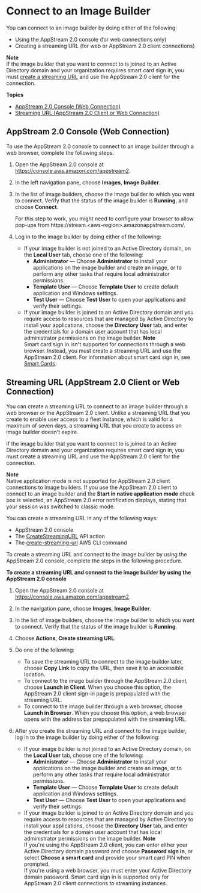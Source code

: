 # Connect to an Image Builder<a name="managing-image-builders-connect"></a>

You can connect to an image builder by doing either of the following: 
+ Using the AppStream 2\.0 console \(for web connections only\)
+ Creating a streaming URL \(for web or AppStream 2\.0 client connections\)

**Note**  
If the image builder that you want to connect to is joined to an Active Directory domain and your organization requires smart card sign in, you must [create a streaming URL](#managing-image-builders-connect-streaming-URL) and use the AppStream 2\.0 client for the connection\.

**Topics**
+ [AppStream 2\.0 Console \(Web Connection\)](#managing-image-builders-connect-console)
+ [Streaming URL \(AppStream 2\.0 Client or Web Connection\)](#managing-image-builders-connect-streaming-URL)

## AppStream 2\.0 Console \(Web Connection\)<a name="managing-image-builders-connect-console"></a>

To use the AppStream 2\.0 console to connect to an image builder through a web browser, complete the following steps\.

1. Open the AppStream 2\.0 console at [https://console\.aws\.amazon\.com/appstream2](https://console.aws.amazon.com/appstream2)\.

1. In the left navigation pane, choose **Images**, **Image Builder**\.

1. In the list of image builders, choose the image builder to which you want to connect\. Verify that the status of the image builder is **Running**, and choose **Connect**\.

   For this step to work, you might need to configure your browser to allow pop\-ups from https://stream\.<aws\-region>\.amazonappstream\.com/\.

1. Log in to the image builder by doing either of the following:
   + If your image builder is not joined to an Active Directory domain, on the **Local User** tab, choose one of the following:
     + **Administrator** — Choose **Administrator** to install your applications on the image builder and create an image, or to perform any other tasks that require local administrator permissions\.
     + **Template User** — Choose **Template User** to create default application and Windows settings\.
     + **Test User** — Choose **Test User** to open your applications and verify their settings\.
   + If your image builder is joined to an Active Directory domain and you require access to resources that are managed by Active Directory to install your applications, choose the **Directory User** tab, and enter the credentials for a domain user account that has local administrator permissions on the image builder\.
**Note**  
Smart card sign in isn't supported for connections through a web browser\. Instead, you must create a streaming URL and use the AppStream 2\.0 client\. For information about smart card sign in, see [Smart Cards](client-system-requirements-feature-support.md#feature-support-USB-devices-qualified-smart-cards)\.

## Streaming URL \(AppStream 2\.0 Client or Web Connection\)<a name="managing-image-builders-connect-streaming-URL"></a>

You can create a streaming URL to connect to an image builder through a web browser or the AppStream 2\.0 client\. Unlike a streaming URL that you create to enable user access to a fleet instance, which is valid for a maximum of seven days, a streaming URL that you create to access an image builder doesn't expire\.

If the image builder that you want to connect to is joined to an Active Directory domain and your organization requires smart card sign in, you must create a streaming URL and use the AppStream 2\.0 client for the connection\.

**Note**  
Native application mode is not supported for AppStream 2\.0 client connections to image builders\. If you use the AppStream 2\.0 client to connect to an image builder and the **Start in native application mode** check box is selected, an AppStream 2\.0 error notification displays, stating that your session was switched to classic mode\.

You can create a streaming URL in any of the following ways:
+ AppStream 2\.0 console
+ The [CreateStreamingURL](https://docs.aws.amazon.com/appstream2/latest/APIReference/API_CreateStreamingURL.html) API action 
+ The [create\-streaming\-url](https://docs.aws.amazon.com/cli/latest/reference/appstream/create-streaming-url.html) AWS CLI command

To create a streaming URL and connect to the image builder by using the AppStream 2\.0 console, complete the steps in the following procedure\.

**To create a streaming URL and connect to the image builder by using the AppStream 2\.0 console**

1. Open the AppStream 2\.0 console at [https://console\.aws\.amazon\.com/appstream2](https://console.aws.amazon.com/appstream2)\.

1. In the navigation pane, choose **Images**, **Image Builder**\.

1. In the list of image builders, choose the image builder to which you want to connect\. Verify that the status of the image builder is **Running**\.

1. Choose **Actions**, **Create streaming URL**\.

1. Do one of the following:
   + To save the streaming URL to connect to the image builder later, choose **Copy Link** to copy the URL, then save it to an accessible location\.
   + To connect to the image builder through the AppStream 2\.0 client, choose **Launch in Client**\. When you choose this option, the AppStream 2\.0 client sign\-in page is prepopulated with the streaming URL\.
   + To connect to the image builder through a web browser, choose **Launch in Browser**\. When you choose this option, a web browser opens with the address bar prepopulated with the streaming URL\.

1. After you create the streaming URL and connect to the image builder, log in to the image builder by doing either of the following:
   + If your image builder is not joined to an Active Directory domain, on the **Local User** tab, choose one of the following:
     + **Administrator** — Choose **Administrator** to install your applications on the image builder and create an image, or to perform any other tasks that require local administrator permissions\.
     + **Template User** — Choose **Template User** to create default application and Windows settings\.
     + **Test User** — Choose **Test User** to open your applications and verify their settings\.
   + If your image builder is joined to an Active Directory domain and you require access to resources that are managed by Active Directory to install your applications, choose the **Directory User** tab, and enter the credentials for a domain user account that has local administrator permissions on the image builder\.
**Note**  
If you're using the AppStream 2\.0 client, you can enter either your Active Directory domain password and choose **Password sign in**, or select **Choose a smart card** and provide your smart card PIN when prompted\.  
If you're using a web browser, you must enter your Active Directory domain password\. Smart card sign in is supported only for AppStream 2\.0 client connections to streaming instances\.
